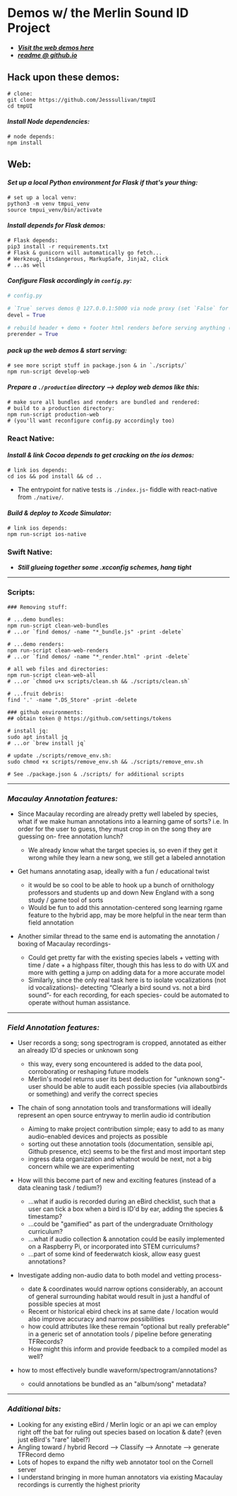 
# Demos w/ the Merlin Sound ID Project

- ***[*Visit the web demos here*](https://tmpui.herokuapp.com/)***  
- ***[*readme @ github.io*](https://jesssullivan.github.io/tmpUI/)***



## **Hack upon these demos:**

```
# clone:
git clone https://github.com/Jesssullivan/tmpUI
cd tmpUI
```

#### *Install Node dependencies:*   

```
# node depends:
npm install  
```

## Web:


#### *Set up a local Python environment for Flask if that's your thing:*
```
# set up a local venv:
python3 -m venv tmpui_venv
source tmpui_venv/bin/activate
```

#### *Install depends for Flask demos:*

```
# Flask depends:
pip3 install -r requirements.txt
# Flask & gunicorn will automatically go fetch...
# Werkzeug, itsdangerous, MarkupSafe, Jinja2, click
# ...as well
```

#### *Configure Flask accordingly in `config.py`:*    

```Python
# config.py

# `True` serves demos @ 127.0.0.1:5000 via node proxy (set `False` for production @ 0.0.0.0:80)
devel = True

# rebuild header + demo + footer html renders before serving anything (set `False` for production):
prerender = True
```

#### *pack up the web demos & start serving:*

```
# see more script stuff in package.json & in `./scripts/`
npm run-script develop-web
```

#### *Prepare a `./production` directory --> deploy web demos like this:*
```
# make sure all bundles and renders are bundled and rendered:
# build to a production directory:
npm run-script production-web
# (you'll want reconfigure config.py accordingly too)
```

### React Native:


#### *Install & link Cocoa depends to get cracking on the ios demos:*   

```
# link ios depends:
cd ios && pod install && cd ..
```

- The entrypoint for native tests is `./index.js`- fiddle with react-native from `./native/`.


#### *Build & deploy to Xcode Simulator:*   

```
# link ios depends:
npm run-script ios-native
```

### Swift Native:

- ***Still glueing together some .xcconfig schemes, hang tight***    


- - -

### Scripts:

```
### Removing stuff:

# ...demo bundles:
npm run-script clean-web-bundles
# ...or `find demos/ -name "*_bundle.js" -print -delete`

# ...demo renders:
npm run-script clean-web-renders
# ...or `find demos/ -name "*_render.html" -print -delete`

# all web files and directories:
npm run-script clean-web-all
# ...or `chmod u+x scripts/clean.sh && ./scripts/clean.sh`

# ...fruit debris:
find '.' -name ".DS_Store" -print -delete

### github environments:
## obtain token @ https://github.com/settings/tokens

# install jq:
sudo apt install jq
# ...or `brew install jq`

# update ./scripts/remove_env.sh:
sudo chmod +x scripts/remove_env.sh && ./scripts/remove_env.sh

# See ./package.json & ./scripts/ for additional scripts
```


- - -


### *Macaulay Annotation features:*        

- Since Macaulay recording are already pretty well labeled by species, what if we make human annotations into a learning game of sorts?  i.e. In order for the user to guess, they must crop in on the song they are guessing on- free annotation lunch?  
    - We already know what the target species is, so even if they get it wrong while they learn a new song, we still get a labeled annotation

- Get humans annotating asap, ideally with a fun / educational twist
   - it would be so cool to be able to hook up a bunch of ornithology professors and students up and down New England with a song study / game tool of sorts
   - Would be fun to add this annotation-centered song learning rgame feature to the hybrid app, may be more helpful in the near term than field annotation

- Another similar thread to the same end is automating the annotation / boxing of Macaulay recordings-
    - Could get pretty far with the existing species labels + vetting with time / date + a highpass filter, though this has less to do with UX and more with getting a jump on adding data for a more accurate model
    - Similarly, since the only real task here is to isolate vocalizations (not id vocalizations)- detecting “Clearly a bird sound vs. not a bird sound”- for each recording, for each species- could be automated to operate without human assistance.  

---    

### *Field Annotation features:*

* User records a song; song spectrogram is cropped, annotated as either an already ID'd species or unknown song
   * this way, every song encountered is added to the data pool, corroborating or reshaping future models
   * Merlin's model returns user its best deduction for "unknown song"- user should be able to audit each possible species (via allaboutbirds or something) and verify the correct species

* The chain of song annotation tools and transformations will ideally represent an open source entryway to merlin audio id contribution
   * Aiming to make project contribution simple; easy to add to as many audio-enabled devices and projects as possible
   * sorting out these annotation tools (documentation, sensible api, Github presence, etc) seems to be the first and most important step
   * ingress data organization and whatnot would be next, not a big concern while we are experimenting

* How will this become part of new and exciting features (instead of a data cleaning task / tedium?)
   * ...what if audio is recorded during an eBird checklist, such that a user can tick a box when a bird is ID'd by ear, adding the species & timestamp?
   * ...could be "gamified" as part of the undergraduate Ornithology curriculum?
   * ...what if audio collection & annotation could be easily implemented on a Raspberry Pi, or incorporated into STEM curriculums?
   * ...part of some kind of feederwatch kiosk, allow easy guest annotations?

* Investigate adding non-audio data to both model and vetting process-
   * date & coordinates would narrow options considerably, an account of general surrounding habitat would result in just a handful of possible species at most
   * Recent or historical ebird check ins at same date / location would also improve accuracy and narrow possibilities
   * how could attributes like these remain “optional but really preferable” in a generic set of annotation tools / pipeline before generating TFRecords?
   * How might this inform and provide feedback to a compiled model as well?

* how to most effectively bundle waveform/spectrogram/annotations?
  * could annotations be bundled as an "album/song" metadata?


- - -


### *Additional bits:*    

- Looking for any existing eBird / Merlin logic or an api we can employ right off the bat for ruling out species based on location & date? (even just eBird's "rare" label?)        
- Angling toward / hybrid Record --> Classify --> Annotate --> generate TFRecord demo
- Lots of hopes to expand the nifty web annotator tool on the Cornell server
- I understand bringing in more human annotators via existing Macaulay recordings is currently the highest priority
